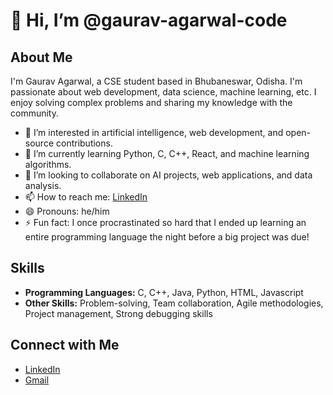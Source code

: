 # 👋 Hi, I’m @gaurav-agarwal-code

## About Me
I'm Gaurav Agarwal, a CSE student based in Bhubaneswar, Odisha. I'm passionate about web development, data science, machine learning, etc. I enjoy solving complex problems and sharing my knowledge with the community.

- 👀 I’m interested in artificial intelligence, web development, and open-source contributions.
- 🌱 I’m currently learning Python, C, C++, React, and machine learning algorithms.
- 💞️ I’m looking to collaborate on  AI projects, web applications, and data analysis.
- 📫 How to reach me: [LinkedIn](https://www.linkedin.com/in/yourprofile)
- 😄 Pronouns: he/him
- ⚡ Fun fact: I once procrastinated so hard that I ended up learning an entire programming language the night before a big project was due!


## Skills
- **Programming Languages:** C, C++, Java, Python, HTML, Javascript
- **Other Skills:** Problem-solving, Team collaboration, Agile methodologies, Project management, Strong debugging skills

## Connect with Me
- [LinkedIn](https://www.linkedin.com/in/yourprofile)
- [Gmail](986gauravagarwal@gmail.com)

